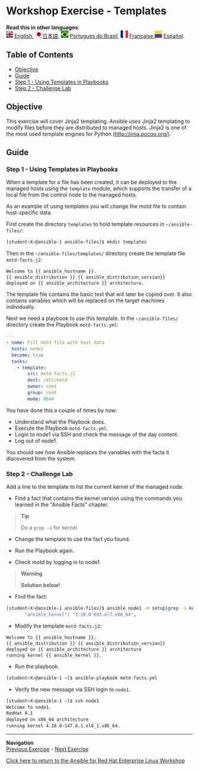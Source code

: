 # Workshop Exercise - Templates

**Read this in other languages**:
<br>![uk](../../../images/uk.png) [English](README.md),  ![japan](../../../images/japan.png)[日本語](README.ja.md), ![brazil](../../../images/brazil.png) [Portugues do Brasil](README.pt-br.md), ![france](../../../images/fr.png) [Française](README.fr.md),![Español](../../../images/col.png) [Español](README.es.md).

## Table of Contents

* [Objective](#objective)
* [Guide](#guide)
* [Step 1 - Using Templates in Playbooks](#step-1---using-templates-in-playbooks)
* [Step 2 - Challenge Lab](#step-2---challenge-lab)

## Objective

This exercise will cover Jinja2 templating. Ansible uses Jinja2 templating to modify files before they are distributed to managed hosts. Jinja2 is one of the most used template engines for Python (<http://jinja.pocoo.org/>).

## Guide

### Step 1 - Using Templates in Playbooks

When a template for a file has been created, it can be deployed to the managed hosts using the `template` module, which supports the transfer of a local file from the control node to the managed hosts.

As an example of using templates you will change the motd file to contain host-specific data.

First create the directory `templates` to hold template resources in `~/ansible-files/`:

```bash
[student<X>@ansible-1 ansible-files]$ mkdir templates
```

Then in the `~/ansible-files/templates/` directory create the template file `motd-facts.j2`:

<!-- {% raw %} -->

```html+jinja
Welcome to {{ ansible_hostname }}.
{{ ansible_distribution }} {{ ansible_distribution_version}}
deployed on {{ ansible_architecture }} architecture.
```

<!-- {% endraw %} -->

The template file contains the basic text that will later be copied over. It also contains variables which will be replaced on the target machines individually.

Next we need a playbook to use this template. In the `~/ansible-files/` directory create the Playbook `motd-facts.yml`:

```yaml
---
- name: Fill motd file with host data
  hosts: node1
  become: true
  tasks:
    - template:
        src: motd-facts.j2
        dest: /etc/motd
        owner: root
        group: root
        mode: 0644
```

You have done this a couple of times by now:

* Understand what the Playbook does.
* Execute the Playbook `motd-facts.yml`.
* Login to node1 via SSH and check the message of the day content.
* Log out of node1.

You should see how Ansible replaces the variables with the facts it discovered from the system.

### Step 2 - Challenge Lab

Add a line to the template to list the current kernel of the managed node.

* Find a fact that contains the kernel version using the commands you learned in the "Ansible Facts" chapter.

> **Tip**
>
> Do a `grep -i` for kernel

* Change the template to use the fact you found.

* Run the Playbook again.

* Check motd by logging in to node1

> **Warning**
>
> **Solution below\!**

* Find the fact:

```bash
[student<X>@ansible-1 ansible-files]$ ansible node1 -m setup|grep -i kernel
       "ansible_kernel": "3.10.0-693.el7.x86_64",
```

* Modify the template `motd-facts.j2`:

<!-- {% raw %} -->

```html+jinja
Welcome to {{ ansible_hostname }}.
{{ ansible_distribution }} {{ ansible_distribution_version}}
deployed on {{ ansible_architecture }} architecture
running kernel {{ ansible_kernel }}.
```

<!-- {% endraw %} -->

* Run the playbook.

```bash
[student<X>@ansible-1 ~]$ ansible-playbook motd-facts.yml
```

* Verify the new message via SSH login to `node1`.

```bash
[student<X>@ansible-1 ~]$ ssh node1
Welcome to node1.
RedHat 8.1
deployed on x86_64 architecture
running kernel 4.18.0-147.8.1.el8_1.x86_64.
```

---
**Navigation**
<br>
[Previous Exercise](../1.5-handlers) - [Next Exercise](../1.7-role)

[Click here to return to the Ansible for Red Hat Enterprise Linux Workshop](../README.md#section-1---ansible-engine-exercises)
